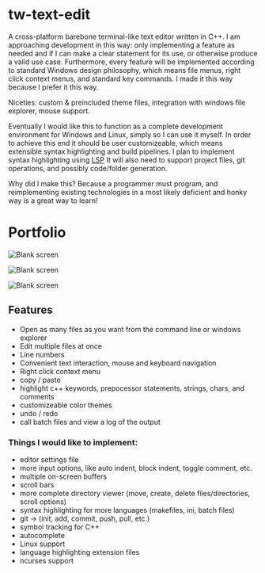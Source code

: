 # tw-text-edit
  A cross-platform barebone terminal-like text editor written in C++.
I am approaching development in this way: only implementing a feature as 
needed and if I can make a clear statement for its use, or otherwise produce a 
valid use case. Furthermore, every feature will be implemented according to 
standard Windows design philosophy, which means file menus, right click context
menus, and standard key commands. I made it this way because I prefer it this
way.

  Niceties: custom & preincluded theme files, integration with windows file
explorer, mouse support.

  Eventually I would like this to function as a complete development environment
for Windows and Linux, simply so I can use it myself. In order to achieve this 
end it should be user customizeable, which means extensible syntax highlighting 
and build pipelines. I plan to implement syntax highlighting using [LSP](https://en.wikipedia.org/wiki/Language_Server_Protocol) 
It will also need to support project files, git operations, and possibly 
code/folder generation.

Why did I make this? Because a programmer must program, and reimplementing existing
technologies in a most likely deficient and honky way is a great way to
learn!

# Portfolio

![Blank screen](https://i.imgur.com/q6KaHSP.png)

![Blank screen](https://i.imgur.com/FhlUIUo.png)

![Blank screen](https://i.imgur.com/ftp77zq.png)

## Features
- Open as many files as you want from the command line or windows explorer
- Edit multiple files at once
- Line numbers
- Convenient text interaction, mouse and keyboard navigation
- Right click context menu
- copy / paste
- highlight c++ keywords, prepocessor statements, strings, chars, and comments
- customizeable color themes
- undo / redo
- call batch files and view a log of the output

### Things I would like to implement:
- editor settings file
- more input options, like auto indent, block indent, toggle comment, etc.
- multiple on-screen buffers
- scroll bars
- more complete directory viewer (move, create, delete files/directories, scroll options)
- syntax highlighting for more languages (makefiles, ini, batch files)
- git -> (init, add, commit, push, pull, etc.)
- symbol tracking for C++
- autocomplete
- Linux support
- language highlighting extension files
- ncurses support
